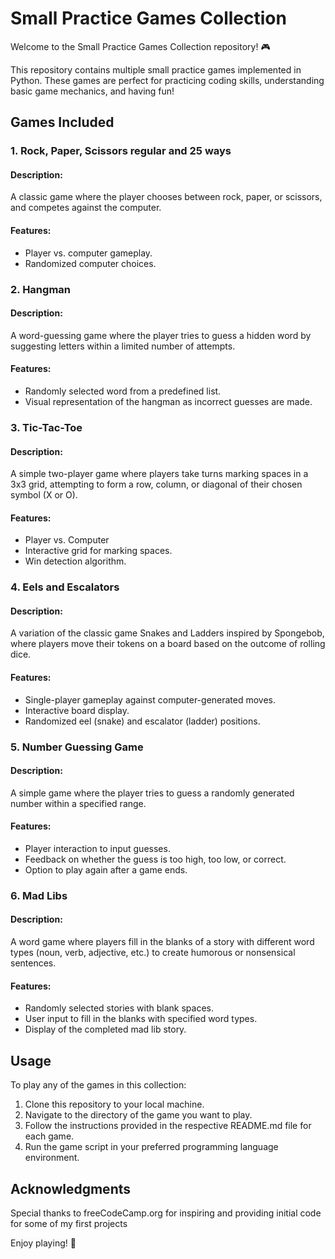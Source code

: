 # Small Practice Games Collection

Welcome to the Small Practice Games Collection repository! 🎮

This repository contains multiple small practice games implemented in Python. These games are perfect for practicing coding skills, understanding basic game mechanics, and having fun!

## Games Included

### 1. Rock, Paper, Scissors regular and 25 ways

#### Description:
A classic game where the player chooses between rock, paper, or scissors, and competes against the computer.

#### Features:
- Player vs. computer gameplay.
- Randomized computer choices.

### 2. Hangman

#### Description:
A word-guessing game where the player tries to guess a hidden word by suggesting letters within a limited number of attempts.

#### Features:
- Randomly selected word from a predefined list.
- Visual representation of the hangman as incorrect guesses are made.

### 3. Tic-Tac-Toe

#### Description:
A simple two-player game where players take turns marking spaces in a 3x3 grid, attempting to form a row, column, or diagonal of their chosen symbol (X or O).

#### Features:
- Player vs. Computer
- Interactive grid for marking spaces.
- Win detection algorithm.

### 4. Eels and Escalators

#### Description:
A variation of the classic game Snakes and Ladders inspired by Spongebob, where players move their tokens on a board based on the outcome of rolling dice.

#### Features:
- Single-player gameplay against computer-generated moves.
- Interactive board display.
- Randomized eel (snake) and escalator (ladder) positions.

### 5. Number Guessing Game

#### Description:
A simple game where the player tries to guess a randomly generated number within a specified range.

#### Features:
- Player interaction to input guesses.
- Feedback on whether the guess is too high, too low, or correct.
- Option to play again after a game ends.

### 6. Mad Libs

#### Description:
A word game where players fill in the blanks of a story with different word types (noun, verb, adjective, etc.) to create humorous or nonsensical sentences.

#### Features:
- Randomly selected stories with blank spaces.
- User input to fill in the blanks with specified word types.
- Display of the completed mad lib story.

## Usage

To play any of the games in this collection:

1. Clone this repository to your local machine.
2. Navigate to the directory of the game you want to play.
3. Follow the instructions provided in the respective README.md file for each game.
4. Run the game script in your preferred programming language environment.

## Acknowledgments

Special thanks to freeCodeCamp.org for inspiring and providing initial code for some of my first projects

Enjoy playing! 🚀
